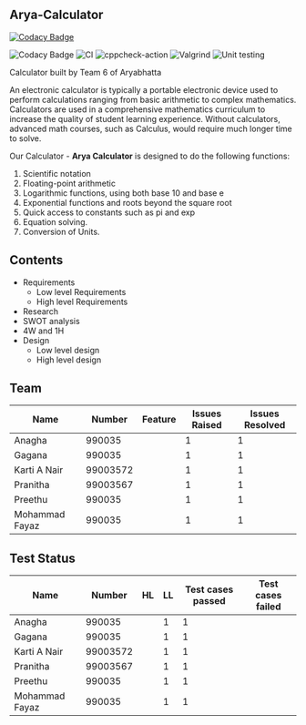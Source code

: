 ## Arya-Calculator

[![Codacy Badge](https://api.codacy.com/project/badge/Grade/dd2f1fc1967541fca007282b55228bdb)](https://app.codacy.com/gh/99003572/Arya-Calculator?utm_source=github.com&utm_medium=referral&utm_content=99003572/Arya-Calculator&utm_campaign=Badge_Grade)

![Codacy Badge](https://api.codacy.com/project/badge/Grade/2c06854181994bcdbcf96436ab2bfaaa)
![CI](https://github.com/99003572/Arya-Calculator/workflows/CI/badge.svg)
![cppcheck-action](https://github.com/99003572/Arya-Calculator/workflows/cppcheck-action/badge.svg)
![Valgrind](https://github.com/99003572/Arya-Calculator/workflows/Valgrind/badge.svg)
![Unit testing](https://github.com/99003572/Arya-Calculator/workflows/Unit%20testing/badge.svg)


Calculator built by Team 6 of Aryabhatta

An electronic calculator is typically a portable electronic device used to perform calculations ranging from basic arithmetic to complex mathematics. Calculators are used in a comprehensive mathematics curriculum to increase the quality of student learning experience. Without calculators, advanced math courses, such as Calculus, would require much longer time to solve.

Our Calculator - **Arya Calculator** is designed to do the following functions:
1. Scientific notation
2. Floating-point arithmetic
3. Logarithmic functions, using both base 10 and base e
4. Exponential functions and roots beyond the square root
5. Quick access to constants such as pi and exp
6. Equation solving.
7. Conversion  of  Units.

## Contents
* Requirements
  * Low level Requirements
  * High level Requirements
* Research
* SWOT analysis
* 4W and 1H
* Design
  * Low level design
  * High level design
  
## Team 
|       Name  |     Number          |           Feature         | Issues Raised | Issues Resolved|
|-------------|---------------------|---------------------------|---------------|----------------|
|        Anagha  | 990035           |      |            1 |1               |
|        Gagana  | 990035           |      |            1 |1               |
|        Karti A Nair  | 99003572           |      |            1 |1               |
|        Pranitha   | 99003567           |       |            1 |1               |
|        Preethu  | 990035           |      |            1 |1               |
|        Mohammad Fayaz  | 990035           |      |            1 |1               |
  
## Test Status
|       Name  |     Number |       HL    |     LL       |Test cases passed | Test cases failed|
|-------------|------------|-------------|--------------|------------------|------------------|
|        Anagha  | 990035           |      |            1 |1               |   |
|        Gagana  | 990035           |      |            1 |1               |  |
|        Karti A Nair  | 99003572           |      |            1 |1               |  |
|        Pranitha   | 99003567           |       |            1 |1               |   |
|        Preethu  | 990035           |      |            1 |1               |   |
|        Mohammad Fayaz  | 990035           |      |            1 |1               |   |
  
